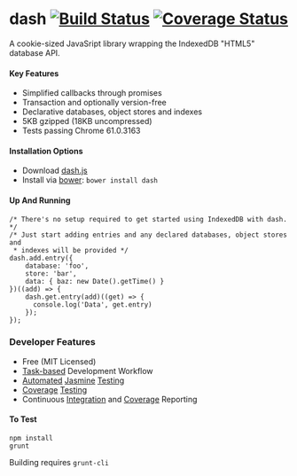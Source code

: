 # dash [![Build Status](https://travis-ci.org/buley/dash.png?branch=master)](https://travis-ci.org/buley/dash.svg) [![Coverage Status](https://coveralls.io/repos/buley/dash/badge.png?branch=master)](https://coveralls.io/r/buley/dash?branch=master)

A cookie-sized JavaSript library wrapping the IndexedDB "HTML5" database API.

#### Key Features
* Simplified callbacks through promises
* Transaction and optionally version-free 
* Declarative databases, object stores and indexes
* 5KB gzipped (18KB uncompressed)
* Tests passing Chrome 61.0.3163

#### Installation Options

* Download [dash.js](https://raw.github.com/buley/dash/master/dist/dash.js)
* Install via [bower](https://github.com/bower/bower): `bower install dash`

#### Up And Running

	/* There's no setup required to get started using IndexedDB with dash. */
	/* Just start adding entries and any declared databases, object stores and 
	 * indexes will be provided */
	dash.add.entry({
	    database: 'foo',
	    store: 'bar',
	    data: { baz: new Date().getTime() }
	})((add) => {
	    dash.get.entry(add)((get) => {
	      console.log('Data', get.entry)
	    });
	});

### Developer Features

* Free (MIT Licensed)
* [Task-based](http://gruntjs.com/) Development Workflow
* [Automated](https://github.com/karma-runner/karma) [Jasmine](http://pivotal.github.io/jasmine/) [Testing](https://github.com/karma-runner/karma-jasmine) 
* [Coverage](https://github.com/gotwarlost/istanbul) [Testing](https://github.com/karma-runner/karma-coverage)
* Continuous [Integration](http://travis-ci.org/buley/dash) and [Coverage](https://github.com/cainus/node-coveralls) Reporting


#### To Test

    npm install
    grunt

Building requires `grunt-cli`
